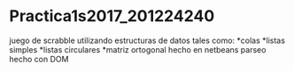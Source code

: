 # Practica1s2017_201224240
juego de scrabble utilizando estructuras de datos tales como:
*colas
*listas simples
*listas circulares
*matriz ortogonal
hecho en netbeans 
parseo hecho con DOM
